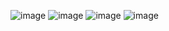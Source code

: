 ![image](https://user-images.githubusercontent.com/75119694/180637035-7cd1e65f-04d2-4b13-8cbb-f056ce4111e0.png)
![image](https://user-images.githubusercontent.com/75119694/180637097-419e3310-29c4-46be-beb6-e7e6e9357ae8.png)
![image](https://user-images.githubusercontent.com/75119694/180636850-8fe26c7b-afa7-4706-95f4-3eecb415e72a.png)
![image](https://user-images.githubusercontent.com/75119694/180637019-87b3ab8f-ccdf-4edf-bc62-07d419a06514.png)
